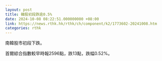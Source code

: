 ```yaml
---
layout: post
title: 韓股初段跌逾0.5%
date: 2024-10-08 08:22:51.000000000 +08:00
link: https://news.rthk.hk/rthk/ch/component/k2/1773602-20241008.htm
categories: rthk
---
```


南韓股市初段下跌。

首爾綜合指數較早時報2596點，跌13點，跌幅0.52%。
